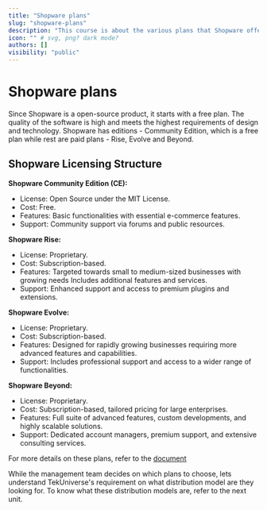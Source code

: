 ```yaml
---
title: "Shopware plans"
slug: "shopware-plans"
description: "This course is about the various plans that Shopware offers and "
icon: "" # svg, png? dark mode?
authors: []
visibility: "public"
---
```


# Shopware plans

Since Shopware is a open-source product, it starts with a free plan. The quality of the software is high and meets the highest requirements of design and technology. Shopware has editions - Community Edition, which is a free plan while rest are paid plans - Rise, Evolve and Beyond.

## Shopware Licensing Structure

**Shopware Community Edition (CE):**

- License: Open Source under the MIT License.
- Cost: Free.
- Features: Basic functionalities with essential e-commerce features.
- Support: Community support via forums and public resources.

**Shopware Rise:**

- License: Proprietary.
- Cost: Subscription-based.
- Features: Targeted towards small to medium-sized businesses with growing needs Includes additional features and services.
- Support: Enhanced support and access to premium plugins and extensions.

**Shopware Evolve:**

- License: Proprietary.
- Cost: Subscription-based.
- Features: Designed for rapidly growing businesses requiring more advanced features and capabilities.
- Support: Includes professional support and access to a wider range of functionalities.

**Shopware Beyond:**

-  License: Proprietary.
- Cost: Subscription-based, tailored pricing for large enterprises.
- Features: Full suite of advanced features, custom developments, and highly scalable solutions.
- Support: Dedicated account managers, premium support, and extensive consulting services.

For more details on these plans, refer to the [document](https://www.shopware.com/en/pricing/)

While the management team decides on which plans to choose, lets understand TekUniverse's requirement on what distribution model are they looking for. To know what these distribution models are, refer to the next unit.
